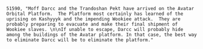 ﻿```text
51590, "Moff Darcc and the Trandoshan Pekt have arrived on the Avatar Orbital Platform.  The Platform most certainly has learned of the uprising on Kashyyyk and the impending Wookiee attack.  They are probably preparing to evacuate and make their final shipment of Wookiee slaves. \n\nIf unable to escape, Darcc will probably hide among the buildings of the Avatar platform. In that case, the best way to eliminate Darcc will be to eliminate the platform."
```